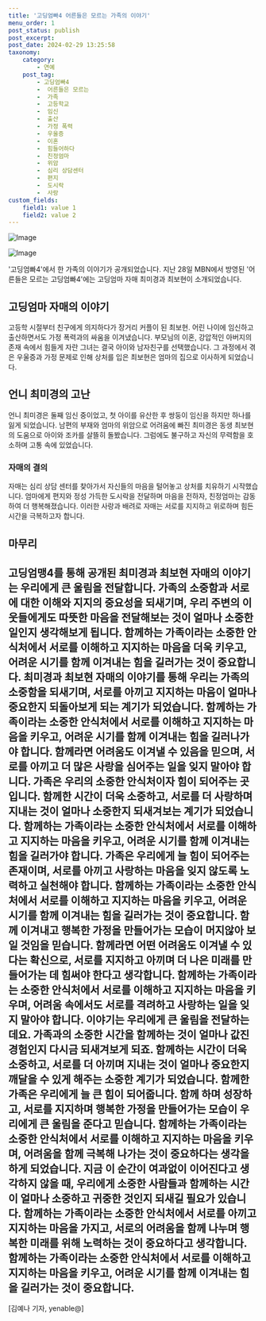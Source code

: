 ```yaml
---
title: '고딩엄빠4 어른들은 모르는 가족의 이야기'
menu_order: 1
post_status: publish
post_excerpt: 
post_date: 2024-02-29 13:25:58
taxonomy:
    category:
        - 연예
    post_tag:
        - 고딩엄빠4
        -  어른들은 모르는
        -  가족
        -  고등학교
        -  임신
        -  출산
        -  가정 폭력
        -  우울증
        -  이혼
        -  힘들어하다
        -  친정엄마
        -  위암
        -  심리 상담센터
        -  편지
        -  도시락
        -  사랑
custom_fields:
    field1: value 1
    field2: value 2
---
```


![Image](https://ssl.pstatic.net/mimgnews/image/415/2024/02/29/0000025901_001_20240229081201454.jpg?type=w540)

![Image](https://mimgnews.pstatic.net/image/415/2024/02/29/0000025901_002_20240229081201495.jpg?type=w540)

'고딩엄빠4'에서 한 가족의 이야기가 공개되었습니다. 지난 28일 MBN에서 방영된 '어른들은 모르는 고딩엄빠4'에는 고딩엄마 자매 최미경과 최보현이 소개되었습니다.
## 고딩엄마 자매의 이야기
고등학 시절부터 친구에게 의지하다가 장거리 커플이 된 최보현. 어린 나이에 임신하고 출산하면서도 가정 폭력과의 싸움을 이겨냈습니다. 부모님의 이혼, 강압적인 아버지의 존재 속에서 힘들게 자란 그녀는 결국 아이와 남자친구를 선택했습니다. 그 과정에서 겪은 우울증과 가정 문제로 인해 상처를 입은 최보현은 엄마의 집으로 이사하게 되었습니다.
## 언니 최미경의 고난
언니 최미경은 둘째 임신 중이었고, 첫 아이를 유산한 후 쌍둥이 임신을 하지만 하나를 잃게 되었습니다. 남편의 부재와 엄마의 위암으로 어려움에 빠진 최미경은 동생 최보현의 도움으로 아이와 조카를 살뜰히 돌봤습니다. 그럼에도 불구하고 자신의 무력함을 호소하며 고통 속에 있었습니다.
### 자매의 결의
자매는 심리 상담 센터를 찾아가서 자신들의 마음을 털어놓고 상처를 치유하기 시작했습니다. 엄마에게 편지와 정성 가득한 도시락을 전달하며 마음을 전하자, 친정엄마는 감동하여 더 행복해졌습니다. 이러한 사랑과 배려로 자매는 서로를 지지하고 위로하며 힘든 시간을 극복하고자 합니다.
## 마무리
고딩엄맹4를 통해 공개된 최미경과 최보현 자매의 이야기는 우리에게 큰 울림을 전달합니다. 가족의 소중함과 서로에 대한 이해와 지지의 중요성을 되새기며, 우리 주변의 이웃들에게도 따뜻한 마음을 전달해보는 것이 얼마나 소중한 일인지 생각해보게 됩니다. 함께하는 가족이라는 소중한 안식처에서 서로를 이해하고 지지하는 마음을 더욱 키우고, 어려운 시기를 함께 이겨내는 힘을 길러가는 것이 중요합니다. 최미경과 최보현 자매의 이야기를 통해 우리는 가족의 소중함을 되새기며, 서로를 아끼고 지지하는 마음이 얼마나 중요한지 되돌아보게 되는 계기가 되었습니다. 함께하는 가족이라는 소중한 안식처에서 서로를 이해하고 지지하는 마음을 키우고, 어려운 시기를 함께 이겨내는 힘을 길러나가야 합니다. 함께라면 어려움도 이겨낼 수 있음을 믿으며, 서로를 아끼고 더 많은 사랑을 심어주는 일을 잊지 말아야 합니다. 가족은 우리의 소중한 안식처이자 힘이 되어주는 곳입니다. 함께한 시간이 더욱 소중하고, 서로를 더 사랑하며 지내는 것이 얼마나 소중한지 되새겨보는 계기가 되었습니다. 함께하는 가족이라는 소중한 안식처에서 서로를 이해하고 지지하는 마음을 키우고, 어려운 시기를 함께 이겨내는 힘을 길러가야 합니다. 가족은 우리에게 늘 힘이 되어주는 존재이며, 서로를 아끼고 사랑하는 마음을 잊지 않도록 노력하고 실천해야 합니다. 함께하는 가족이라는 소중한 안식처에서 서로를 이해하고 지지하는 마음을 키우고, 어려운 시기를 함께 이겨내는 힘을 길러가는 것이 중요합니다. 함께 이겨내고 행복한 가정을 만들어가는 모습이 머지않아 보일 것임을 믿습니다. 함께라면 어떤 어려움도 이겨낼 수 있다는 확신으로, 서로를 지지하고 아끼며 더 나은 미래를 만들어가는 데 힘써야 한다고 생각합니다. 함께하는 가족이라는 소중한 안식처에서 서로를 이해하고 지지하는 마음을 키우며, 어려움 속에서도 서로를 격려하고 사랑하는 일을 잊지 말아야 합니다. 이야기는 우리에게 큰 울림을 전달하는데요. 가족과의 소중한 시간을 함께하는 것이 얼마나 값진 경험인지 다시금 되새겨보게 되죠. 함께하는 시간이 더욱 소중하고, 서로를 더 아끼며 지내는 것이 얼마나 중요한지 깨달을 수 있게 해주는 소중한 계기가 되었습니다. 함께한 가족은 우리에게 늘 큰 힘이 되어줍니다. 함께 하며 성장하고, 서로를 지지하며 행복한 가정을 만들어가는 모습이 우리에게 큰 울림을 준다고 믿습니다. 함께하는 가족이라는 소중한 안식처에서 서로를 이해하고 지지하는 마음을 키우며, 어려움을 함께 극복해 나가는 것이 중요하다는 생각을 하게 되었습니다. 지금 이 순간이 여과없이 이어진다고 생각하지 않을 때, 우리에게 소중한 사람들과 함께하는 시간이 얼마나 소중하고 귀중한 것인지 되새길 필요가 있습니다. 함께하는 가족이라는 소중한 안식처에서 서로를 아끼고 지지하는 마음을 가지고, 서로의 어려움을 함께 나누며 행복한 미래를 위해 노력하는 것이 중요하다고 생각합니다. 함께하는 가족이라는 소중한 안식처에서 서로를 이해하고 지지하는 마음을 키우고, 어려운 시기를 함께 이겨내는 힘을 길러가는 것이 중요합니다.
---
[김예나 기자, yenable@]

